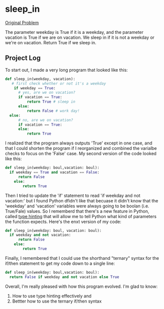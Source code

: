 # sleep_in

[Original Problem](https://codingbat.com/prob/p173401)

The parameter weekday is True if it is a weekday, and the parameter vacation is True if we are on vacation. We sleep in if it is not a weekday or we're on vacation. Return True if we sleep in.

## Project Log

To start out, I made a very long program that looked like this:

```python
def sleep_in(weekday, vacation):
   # first check whether or not it's a weekday
    if weekday == True:
      # yes, are we on vacation?
      if vacation == True:
          return True # sleep in
      else:
          return False # work day!
  else:
      # no, are we on vacation?
      if vacation == True:
      else:
          return True
```

I realized that the program always outputs 'True' except in one case, and that I could shorten the program if I reorganized and combined the varialbe checks to focus on the 'False' case. My second version of the code looked like this:

```python
def sleep_in(weekday: boul,vacation: boul):
  if weekday == True and vacation == False:
      return False
    else:
        return True
```

Then I tried to update the 'if' statement to read 'if weekday and not vacation:' but I found Python dfidn't like that becuase it didn't know that the 'weekday' and 'vacation' variables were always going to be boolan (i.e. True/Fale) values. So I rememberd that there's a new feature in Python, called [type hinting](https://docs.python.org/3/library/typing.html) that will allow me to tell Python what kind of parameters the function expects. Here's the enxt version of my code:

```python
def sleep_in(weekday: boul, vacation: boul):
  if weekday and not vacation:
      return False
    else:
        return True
```

Finally, I remembered that I could use the shorthand "ternary" syntax for the if/then statement to get my code down to a single line:
```python
def sleep_in(weekday: boul,vacation: boul):
  return False if weekday and not vacation else True
```

Overall, I'm really pleased with how this program evolved. I'm glad to know:

1. How to use type hinting effectively and 
2. Bettter how to use the ternary if/then syntax